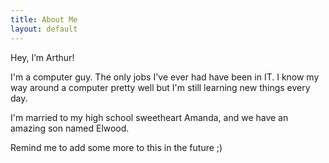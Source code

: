 ```yaml
---
title: About Me
layout: default
---
```


Hey, I’m Arthur!

I'm a computer guy. The only jobs I've ever had have been in IT. I know my way around a computer pretty well but I'm still learning new things every day.

I'm married to my high school sweetheart Amanda, and we have an amazing son named Elwood.

Remind me to add some more to this in the future ;)



